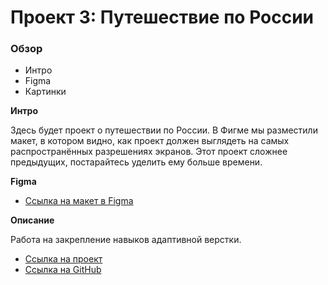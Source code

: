 # Проект 3: Путешествие по России

### Обзор
* Интро
* Figma
* Картинки

**Интро**

Здесь будет проект о путешествии по России.
В Фигме мы разместили макет, в котором видно, как проект должен выглядеть на самых распространённых разрешениях экранов.
Этот проект сложнее предыдущих, постарайтесь уделить ему больше времени.

**Figma**

* [Ссылка на макет в Figma](https://www.figma.com/file/MTZ7K0gUaN07iNIj8YCcLm/Russia-(mobile)-(Copy)?node-id=0%3A1)

**Описание**

Работа на закрепление навыков адаптивной верстки.
* [Cсылка на проект](https://yukiseleva.github.io/russian-travel/index.html)
* [Cсылка на GitHub](https://github.com/YuKiseleva/russian-travel)

